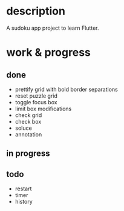 # description

A sudoku app project to learn Flutter.

# work & progress

## done

- prettify grid with bold border separations
- reset puzzle grid
- toggle focus box
- limit box modifications
- check grid
- check box
- soluce
- annotation

## in progress

## todo

- restart
- timer
- history
